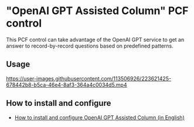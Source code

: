 # "OpenAI GPT Assisted Column" PCF control

This PCF control can take advantage of the OpenAI GPT service to get an answer to record-by-record questions based on predefined patterns.

## Usage

https://user-images.githubusercontent.com/113506926/223621425-678442b8-b5ca-46e4-8af3-364a4c0034d5.mp4

## How to install and configure

- [How to install and configure OpenAI GPT Assisted Column (in English)](./Docs/SettingUp.md)
<!-- - [日本語ドキュメント](./Docs/ja/SettingUp.md) -->
